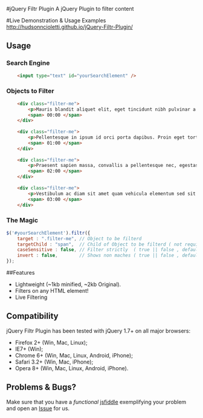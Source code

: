 #jQuery Filtr Plugin
A jQuery Plugin to filter content 

#Live Demonstration & Usage Examples
http://hudsonncioletti.github.io/jQuery-Filtr-Plugin/

## Usage

### Search Engine
```html
    <input type="text" id="yourSearchElement" />
```
### Objects to Filter
```html
    <div class="filter-me">
        <p>Mauris blandit aliquet elit, eget tincidunt nibh pulvinar a.</p>
        <span> 00:00 </span>
    </div>
    
    <div class="filter-me">
        <p>Pellentesque in ipsum id orci porta dapibus. Proin eget tortor risus. </p>
        <span> 01:00 </span>
    </div>
    
    <div class="filter-me">
        <p>Praesent sapien massa, convallis a pellentesque nec, egestas non nisi.</p>
        <span> 02:00 </span>
    </div>
    
    <div class="filter-me">
        <p>Vestibulum ac diam sit amet quam vehicula elementum sed sit amet dui.</p>
        <span> 03:00 </span>
    </div>
```
### The Magic
```javascript
$('#yourSearchElement').filtr({
    target : ".filter-me", // Object to be filterd
    targetChild : "span",  // Child of Object to be filterd ( not required )
    caseSensitive : false, // Filter strictly  ( true || false , default is false )
    invert : false,        // Shows non maches ( true || false , default is false )
});
```

##Features

  * Lightweight (~1kb minified, ~2kb Original).
  * Filters on any HTML element!
  * Live Filtering

## Compatibility
jQuery Filtr Plugin has been tested with jQuery 1.7+ on all major browsers:

 * Firefox 2+ (Win, Mac, Linux);
 * IE7+ (Win);
 * Chrome 6+ (Win, Mac, Linux, Android, iPhone);
 * Safari 3.2+ (Win, Mac, iPhone);
 * Opera 8+ (Win, Mac, Linux, Android, iPhone).

## Problems & Bugs?
Make sure that you have a *functional* [jsfiddle](http://jsfiddle.net/) exemplifying your problem and open an [Issue](https://github.com/hudsonnicoletti/jQuery-Filtr-Plugin/issues) for us.



